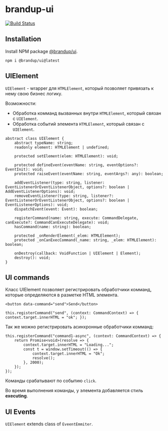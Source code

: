 # brandup-ui

[![Build Status](https://dev.azure.com/brandup/BrandUp%20Core/_apis/build/status%2FBrandUp%2Fbrandup-ui?branchName=master)]()

## Installation

Install NPM package [@brandup/ui](https://www.npmjs.com/package/@brandup/ui).

```
npm i @brandup/ui@latest
```

## UIElement

`UIElement` - wrapper для `HTMLElement`, который позволяет привязать к нему свою бизнес логику.

Возможности:
- Обработка комманд вызванных внутри `HTMLElement`, который связан с `UIElement`.
- Обработка событий элемента `HTMLElement`, который связан с `UIElement`.

```
abstract class UIElement {
    abstract typeName: string;
    readonly element: HTMLElement | undefined;

    protected setElement(elem: HTMLElement): void;

    protected defineEvent(eventName: string, eventOptions?: EventInit): void;
    protected raiseEvent(eventName: string, eventArgs?: any): boolean;

    addEventListener(type: string, listener: EventListenerOrEventListenerObject, options?: boolean | AddEventListenerOptions): void;
    removeEventListener(type: string, listener?: EventListenerOrEventListenerObject, options?: boolean | EventListenerOptions): void;
    dispatchEvent(event: Event): boolean;

    registerCommand(name: string, execute: CommandDelegate, canExecute?: CommandCanExecuteDelegate): void;
    hasCommand(name: string): boolean;
    
    protected _onRenderElement(_elem: HTMLElement);
    protected _onCanExecCommand(_name: string, _elem: HTMLElement): boolean;

	onDestroy(callback: VoidFunction | UIElement | Element);
    destroy(): void;
}
```

## UI commands

Класс UIElement позволяет регистрировать обработчики комманд, которые определяются в разметке HTML элемента.

```
<button data-command="send">Send</button>

this.registerCommand("send", (context: CommandContext) => { context.target.innerHTML = "ok"; });
```

Так же можно регистрировать асинхронные обработчики комманд:

```
this.registerCommand("command1-async", (context: CommandContext) => {
	return Promise<void>(resolve => {
		context.target.innerHTML = "Loading...";
		const t = window.setTimeout(() => {
			context.target.innerHTML = "Ok";
			resolve();
		}, 2000);
	});
});
```

Команды срабатывают по событию `click`.

Во время выполнения команды, у элемента добавляется стиль **executing**.

## UI Events

`UIElement` extends class of `EveentEmmiter`.